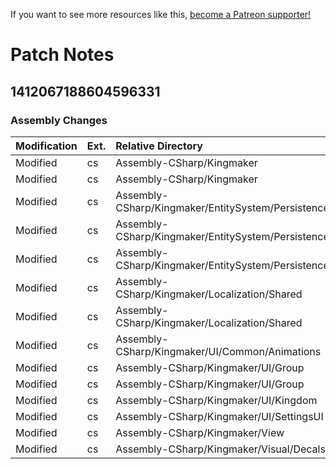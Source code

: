 <!-- TITLE: Patch Notes -->

If you want to see more resources like this, [become a Patreon supporter!](https://www.patreon.com/fireundubh) 

# Patch Notes
## 1412067188604596331
### Assembly Changes

Modification | Ext. | Relative Directory | Name
:--- | :--- | :--- | :---
Modified | cs | Assembly-CSharp/Kingmaker | GameStatistic.cs
Modified | cs | Assembly-CSharp/Kingmaker | Player.cs
Modified | cs | Assembly-CSharp/Kingmaker/EntitySystem/Persistence | AreaDataStash.cs
Modified | cs | Assembly-CSharp/Kingmaker/EntitySystem/Persistence | SaveManager.cs
Modified | cs | Assembly-CSharp/Kingmaker/EntitySystem/Persistence | SceneLoader.cs
Modified | cs | Assembly-CSharp/Kingmaker/Localization/Shared | LocaleData.cs
Modified | cs | Assembly-CSharp/Kingmaker/Localization/Shared | LocalizedStringData.cs
Modified | cs | Assembly-CSharp/Kingmaker/UI/Common/Animations | WindowAnimator.cs
Modified | cs | Assembly-CSharp/Kingmaker/UI/Group | GroupCharacter.cs
Modified | cs | Assembly-CSharp/Kingmaker/UI/Group | GroupController.cs
Modified | cs | Assembly-CSharp/Kingmaker/UI/Kingdom | KingdomRecurrentRavenController.cs
Modified | cs | Assembly-CSharp/Kingmaker/UI/SettingsUI | GraphicsSettingsController.cs
Modified | cs | Assembly-CSharp/Kingmaker/View | CameraRig.cs
Modified | cs | Assembly-CSharp/Kingmaker/Visual/Decals | ScreenSpaceDecalRenderer.cs
